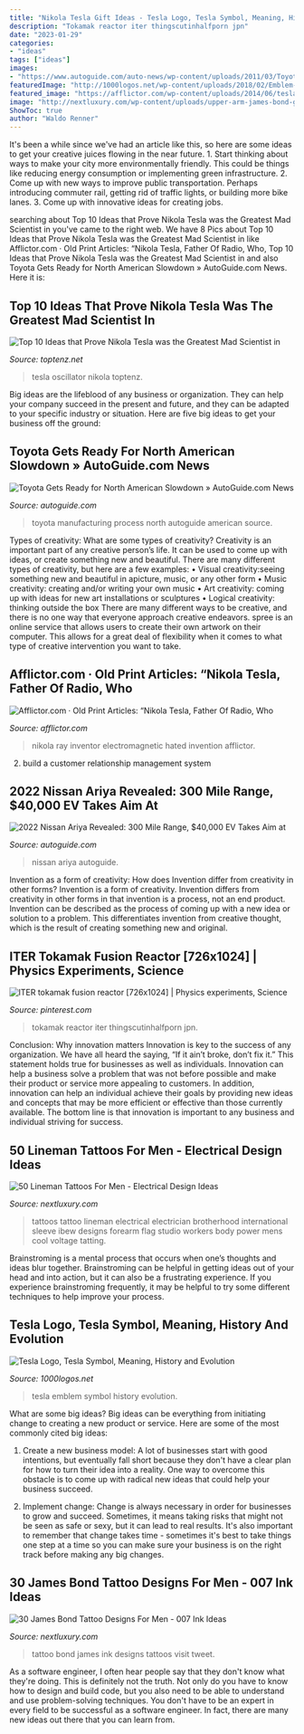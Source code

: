 ```yaml
---
title: "Nikola Tesla Gift Ideas - Tesla Logo, Tesla Symbol, Meaning, History And Evolution"
description: "Tokamak reactor iter thingscutinhalfporn jpn"
date: "2023-01-29"
categories:
- "ideas"
tags: ["ideas"]
images:
- "https://www.autoguide.com/auto-news/wp-content/uploads/2011/03/Toyota-Manufacturing1-1024x681.jpg"
featuredImage: "http://1000logos.net/wp-content/uploads/2018/02/Emblem-Tesla.jpg"
featured_image: "https://afflictor.com/wp-content/uploads/2014/06/tesla-nyc-lab.jpg"
image: "http://nextluxury.com/wp-content/uploads/upper-arm-james-bond-guys-tattoo-ideas.jpg"
ShowToc: true
author: "Waldo Renner"
---
```



It's been a while since we've had an article like this, so here are some ideas to get your creative juices flowing in the near future. 1. Start thinking about ways to make your city more environmentally friendly. This could be things like reducing energy consumption or implementing green infrastructure. 2. Come up with new ways to improve public transportation. Perhaps introducing commuter rail, getting rid of traffic lights, or building more bike lanes. 3. Come up with innovative ideas for creating jobs.

	

		
searching about Top 10 Ideas that Prove Nikola Tesla was the Greatest Mad Scientist in you've came to the right web. We have 8 Pics about Top 10 Ideas that Prove Nikola Tesla was the Greatest Mad Scientist in like Afflictor.com · Old Print Articles: “Nikola Tesla, Father Of Radio, Who, Top 10 Ideas that Prove Nikola Tesla was the Greatest Mad Scientist in and also Toyota Gets Ready for North American Slowdown » AutoGuide.com News. Here it is:
		
    
## Top 10 Ideas That Prove Nikola Tesla Was The Greatest Mad Scientist In

<img loading=lazy src="https://www.toptenz.net/wp-content/uploads/2014/04/Tesla-Oscillator.png" onerror="this.onerror=null;this.src='https://tse2.mm.bing.net/th?id=OIP.mEt3ZAxYffxq06HhPlyqAgAAAA&amp;pid=15.1';" alt="Top 10 Ideas that Prove Nikola Tesla was the Greatest Mad Scientist in">

_Source: toptenz.net_

>tesla oscillator nikola toptenz. 

	

Big ideas are the lifeblood of any business or organization. They can help your company succeed in the present and future, and they can be adapted to your specific industry or situation. Here are five big ideas to get your business off the ground: 

    
## Toyota Gets Ready For North American Slowdown » AutoGuide.com News

<img loading=lazy src="https://www.autoguide.com/auto-news/wp-content/uploads/2011/03/Toyota-Manufacturing1-1024x681.jpg" onerror="this.onerror=null;this.src='https://tse2.mm.bing.net/th?id=OIP.svx4eu_Yd6-gjC9srJx12QHaE7&amp;pid=15.1';" alt="Toyota Gets Ready for North American Slowdown » AutoGuide.com News">

_Source: autoguide.com_

>toyota manufacturing process north autoguide american source. 

	

Types of creativity: What are some types of creativity?
Creativity is an important part of any creative person’s life. It can be used to come up with ideas, or create something new and beautiful. There are many different types of creativity, but here are a few examples: 
• Visual creativity:seeing something new and beautiful in apicture, music, or any other form 
• Music creativity: creating and/or writing your own music 
• Art creativity: coming up with ideas for new art installations or sculptures 
• Logical creativity: thinking outside the box 
There are many different ways to be creative, and there is no one way that everyone approach creative endeavors. spree is an online service that allows users to create their own artwork on their computer. This allows for a great deal of flexibility when it comes to what type of creative intervention you want to take.

    
## Afflictor.com · Old Print Articles: “Nikola Tesla, Father Of Radio, Who

<img loading=lazy src="https://afflictor.com/wp-content/uploads/2014/06/tesla-nyc-lab.jpg" onerror="this.onerror=null;this.src='https://tse4.mm.bing.net/th?id=OIP.3mq5Z7aFtD1rtRHPUQJmJAAAAA&amp;pid=15.1';" alt="Afflictor.com · Old Print Articles: “Nikola Tesla, Father Of Radio, Who">

_Source: afflictor.com_

>nikola ray inventor electromagnetic hated invention afflictor. 

	

2. build a customer relationship management system

    
## 2022 Nissan Ariya Revealed: 300 Mile Range, $40,000 EV Takes Aim At

<img loading=lazy src="https://www.autoguide.com/blog/wp-content/uploads/2020/07/2022-Nissan-Ariya-Featured.jpg" onerror="this.onerror=null;this.src='https://tse1.mm.bing.net/th?id=OIP.WzvXDvNNlfWSke4XpwpZegHaEi&amp;pid=15.1';" alt="2022 Nissan Ariya Revealed: 300 Mile Range, $40,000 EV Takes Aim at">

_Source: autoguide.com_

>nissan ariya autoguide. 

	

Invention as a form of creativity: How does Invention differ from creativity in other forms?
Invention is a form of creativity. Invention differs from creativity in other forms in that invention is a process, not an end product. Invention can be described as the process of coming up with a new idea or solution to a problem. This differentiates invention from creative thought, which is the result of creating something new and original.

    
## ITER Tokamak Fusion Reactor [726x1024] | Physics Experiments, Science

<img loading=lazy src="https://i.pinimg.com/736x/bb/d6/e8/bbd6e854f9ab7e64ee61696ad177056a.jpg" onerror="this.onerror=null;this.src='https://tse4.mm.bing.net/th?id=OIP.tGYuyz9x7-M9L2jo3VI0vAHaKc&amp;pid=15.1';" alt="ITER tokamak fusion reactor [726x1024] | Physics experiments, Science">

_Source: pinterest.com_

>tokamak reactor iter thingscutinhalfporn jpn. 

	

Conclusion: Why innovation matters
Innovation is key to the success of any organization. We have all heard the saying, “If it ain’t broke, don’t fix it.” This statement holds true for businesses as well as individuals. Innovation can help a business solve a problem that was not before possible and make their product or service more appealing to customers. In addition, innovation can help an individual achieve their goals by providing new ideas and concepts that may be more efficient or effective than those currently available. The bottom line is that innovation is important to any business and individual striving for success.

    
## 50 Lineman Tattoos For Men - Electrical Design Ideas

<img loading=lazy src="http://nextluxury.com/wp-content/uploads/forearm-sleeve-lineman-mens-tattoos.jpg" onerror="this.onerror=null;this.src='https://tse2.mm.bing.net/th?id=OIP.48LrBP1aIMoOOTUrluL_XQHaLG&amp;pid=15.1';" alt="50 Lineman Tattoos For Men - Electrical Design Ideas">

_Source: nextluxury.com_

>tattoos tattoo lineman electrical electrician brotherhood international sleeve ibew designs forearm flag studio workers body power mens cool voltage tatting. 

	

Brainstroming is a mental process that occurs when one’s thoughts and ideas blur together. Brainstroming can be helpful in getting ideas out of your head and into action, but it can also be a frustrating experience. If you experience brainstroming frequently, it may be helpful to try some different techniques to help improve your process.

    
## Tesla Logo, Tesla Symbol, Meaning, History And Evolution

<img loading=lazy src="http://1000logos.net/wp-content/uploads/2018/02/Emblem-Tesla.jpg" onerror="this.onerror=null;this.src='https://tse3.mm.bing.net/th?id=OIP.AocwPPkfnm1nhv5IguMYWAHaEK&amp;pid=15.1';" alt="Tesla Logo, Tesla Symbol, Meaning, History and Evolution">

_Source: 1000logos.net_

>tesla emblem symbol history evolution. 

	

What are some big ideas?
Big ideas can be everything from initiating change to creating a new product or service. Here are some of the most commonly cited big ideas:
1. Create a new business model: A lot of businesses start with good intentions, but eventually fall short because they don't have a clear plan for how to turn their idea into a reality. One way to overcome this obstacle is to come up with radical new ideas that could help your business succeed.

2. Implement change: Change is always necessary in order for businesses to grow and succeed. Sometimes, it means taking risks that might not be seen as safe or sexy, but it can lead to real results. It's also important to remember that change takes time - sometimes it's best to take things one step at a time so you can make sure your business is on the right track before making any big changes.


    
## 30 James Bond Tattoo Designs For Men - 007 Ink Ideas

<img loading=lazy src="http://nextluxury.com/wp-content/uploads/upper-arm-james-bond-guys-tattoo-ideas.jpg" onerror="this.onerror=null;this.src='https://tse3.mm.bing.net/th?id=OIP.ddG-ICxqDAiMphlFyOccpwHaII&amp;pid=15.1';" alt="30 James Bond Tattoo Designs For Men - 007 Ink Ideas">

_Source: nextluxury.com_

>tattoo bond james ink designs tattoos visit tweet. 

	

As a software engineer, I often hear people say that they don't know what they're doing. This is definitely not the truth. Not only do you have to know how to design and build code, but you also need to be able to understand and use problem-solving techniques. You don't have to be an expert in every field to be successful as a software engineer. In fact, there are many new ideas out there that you can learn from.

